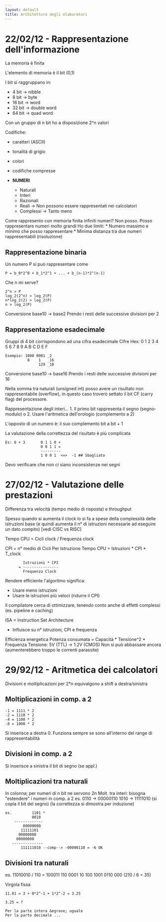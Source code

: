 ```yaml
---
layout: default
title: Architettura degli elaboratori
---
```


# 22/02/12 - Rappresentazione dell'informazione

La memoria &egrave; finita

L'elemento di memoria &egrave; il bit (0,1)

I bit si raggruppano in:

*  4 bit -> nibble
*  8 bit -> byte
* 16 bit -> word
* 32 bit -> double word
* 64 bit -> quad word

Con un gruppo di n bit ho a disposizione 2^n valori

Codifiche:

* caratteri (ASCII)
* tonalit&agrave; di grigio
* colori
* codifiche compresse
* **NUMERI**

    * Naturali
    * Interi
    * Razionali
    * Reali -> Non possono essere rappresentati nei calcolatori
    * Complessi -> Tanto meno

Come rappresento con memoria finita infiniti numeri? Non posso.
Posso rappresentare numeri molto grandi
Ho due limiti:
    * Numero massimo e minimo che posso rappresentare
    * Minima distanza tra due numeri rappresentabili (risoluzione)

## Rappresentazione binaria

Un numero P si pu&ograve; rappresentare come

    P = b_0*2^0 + b_1*2^1 + ... + b_(n-1)*2^(n-1)

Che n mi serve?

    2^n > P
    log_2(2^n) > log_2(P)
    n*log_2(2) > log_2(P)
    n > log_2(P)

Conversione base10 -> base2
Prendo i resti delle successive divisioni per 2

## Rappresentazione esadecimale

Gruppi di 4 bit corrispondono ad una cifra esadecimale
Cifre Hex: 0 1 2 3 4 5 6 7 8 9 A B C D E F

    Esempio: 1000 0001 _2
              8    1   _16
                   129 _10

Conversione base10 -> base16
    Prendo i resti delle successive divisioni per 16

Nella somma tra naturali (unsigned int) posso avere un risultato
non rappresentabile (overflow), in questo caso trover&ograve; settato
il bit CF (carry flag) del processore.

Rappresentazione degli interi...
    1. Il primo bit rappresenta il segno (segno-modulo)
    o
    2. Usare l'aritmetica dell'orologio (complemento a 2)

L'opposto di un numero &egrave;: il suo complemento bit a bit + 1

La valutazione della correttezza del risultato &egrave; pi&ugrave; complicata

    Es: 6 + 3       0 1 1 0 +
                    0 0 1 1 =
                    ---------
                    1 0 0 1  <=>  -1 ## Sbagliato

Devo verificare che non ci siano inconsistenze nei segni



# 27/02/12 - Valutazione delle prestazioni

Differenza tra velocit&agrave; (tempo medio di risposta) e throughput

Spesso quando si aumenta il clock lo si fa a spese della complessit&agrave;
delle istruzioni base (e quindi aumenta il n° di istruzioni necessarie
ad eseguire un dato compito) [vedi CISC vs RISC]

Tempo CPU = Cicli clock / Frequenza clock

CPI = n° medio di Cicli Per Istruzione
Tempo CPU = Istruzioni * CPI * T\_clock
            
            Istruzioni * CPI
          = ----------------
            Frequenza Clock

Rendere efficiente l'algoritmo significa:
* Usare meno istruzioni
* Usare le istruzioni pi&ugrave; veloci (ridurre il CPI)

Il compilatore cerca di ottimizzare, tenendo conto anche di effetti
complessi (es. pipeline e caching)

ISA = Instruction Set Architecture
* Influisce su n° istruzioni, CPI e frequenza

Efficienza energetica
Potenza consumata = Capacit&agrave; * Tensione^2 * Frequenza
Tensione: 5V (TTL) -> 1.2V (CMOS)
Non si pu&ograve; abbassare ancora (aumenterebbero troppo le correnti parassite)



# 29/92/12 - Aritmetica dei calcolatori

Divisioni e moltiplicazioni per 2\*n equivalgono a shift a destra/sinistra

## Moltiplicazioni in comp. a 2

    -1 = 1111 * 2
    -2 = 1110 * 2
    -4 = 1100 * 2
    -8 = 1000 * 2

Si inserisce a destra 0.
Funziona sempre se sono all'interno del range di rappresentabilit&agrave;

## Divisioni in comp. a 2

Si inserisce a sinistra il bit di segno (se appl.)

## Moltiplicazioni tra naturali

In colonna; per numeri di n bit ne servono 2n
Molt.           tra interi: bisogna "estendere" i numeri in comp. a 2
    es. 0110 -> 00000110
        1010 -> 11111010 (si copia il bit del segno)
(la correttezza si dimostra per induzione)

    es.         1101 *
                0010
        -------------
            00000000
           11111101
          00000000
         00000000
       --------------
           111111010 --comp--> -00000110 = -6 OK

## Divisioni tra naturali

es. 11010010 / 110 = 100011
    110
    0001
       10
       100
       1001
        0110
         000
   (210 / 6 = 35)


Virgola fissa

    11.01 = 3 + 0*2^-1 + 1*2^-2 = 3.25

    3.25 = ?

    Per la parte intera &egrave; uguale
    Per la parte decimale ...
